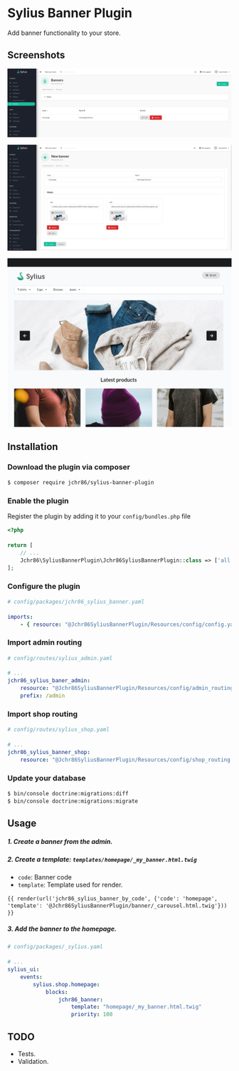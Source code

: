 # Sylius Banner Plugin
Add banner functionality to your store.

## Screenshots

![Admin menu](docs/images/admin-menu.png "Admin menu")

![Admin create](docs/images/admin-create.png "Admin create")

![Shop](docs/images/shop.png "Shop")

## Installation

### Download the plugin via composer

```bash
$ composer require jchr86/sylius-banner-plugin
```

### Enable the plugin
Register the plugin by adding it to your `config/bundles.php` file

```php
<?php

return [
    // ...
    Jchr86\SyliusBannerPlugin\Jchr86SyliusBannerPlugin::class => ['all' => true],
];
```

### Configure the plugin

```yaml
# config/packages/jchr86_sylius_banner.yaml

imports:
    - { resource: "@Jchr86SyliusBannerPlugin/Resources/config/config.yaml" }
```

### Import admin routing

```yaml
# config/routes/sylius_admin.yaml

# ...
jchr86_sylius_baner_admin:
    resource: "@Jchr86SyliusBannerPlugin/Resources/config/admin_routing.yaml"
    prefix: /admin
```

### Import shop routing

```yaml
# config/routes/sylius_shop.yaml

# ...
jchr86_sylius_banner_shop:
    resource: "@Jchr86SyliusBannerPlugin/Resources/config/shop_routing.yaml"
```

### Update your database

```bash
$ bin/console doctrine:migrations:diff
$ bin/console doctrine:migrations:migrate
```

## Usage

##### 1. Create a banner from the admin.

##### 2. Create a template: `templates/homepage/_my_banner.html.twig`
+ `code`: Banner code
+ `template`: Template used for render.

```twig
{{ render(url('jchr86_sylius_banner_by_code', {'code': 'homepage', 'template': '@Jchr86SyliusBannerPlugin/banner/_carousel.html.twig'})) }}
```

##### 3. Add the banner to the homepage.

```yaml
# config/packages/_sylius.yaml

# ...
sylius_ui:
    events:
        sylius.shop.homepage:
            blocks:
                jchr86_banner:
                    template: "homepage/_my_banner.html.twig"
                    priority: 100
```

## TODO

+ Tests.
+ Validation.
